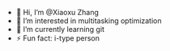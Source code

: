 - 👋 Hi, I’m @Xiaoxu Zhang
- 👀 I’m interested in multitasking optimization
- 🌱 I’m currently learning git
- ⚡ Fun fact: i-type person

<!---
Xiaoxu-Zhang/Xiaoxu-Zhang is a ✨ special ✨ repository because its `README.md` (this file) appears on your GitHub profile.
You can click the Preview link to take a look at your changes.
--->
